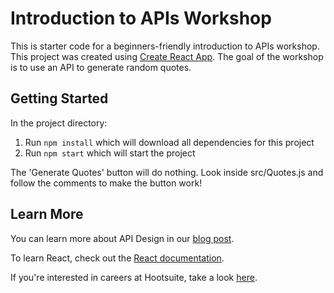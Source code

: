 # Introduction to APIs Workshop

This is starter code for a beginners-friendly introduction to APIs workshop. This project was created using [Create React App](https://github.com/facebook/create-react-app). The goal of the workshop is to use an API to generate random quotes.

## Getting Started

In the project directory:
1. Run `npm install` which will download all dependencies for this project
2. Run `npm start` which will start the project

The 'Generate Quotes' button will do nothing. Look inside src/Quotes.js and follow the comments to make the button work!

## Learn More

You can learn more about API Design in our [blog post](https://developer.hootsuite.com/changelog/api-design-at-hootsuite).

To learn React, check out the [React documentation](https://reactjs.org/).

If you're interested in careers at Hootsuite, take a look [here](https://careers.hootsuite.com/).
